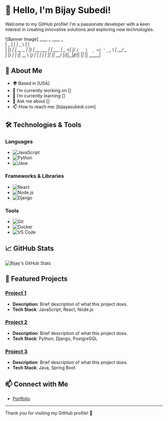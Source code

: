 # 👋 Hello, I'm Bijay Subedi!

Welcome to my GitHub profile! I'm a passionate developer with a keen interest in creating innovative solutions and exploring new technologies. 

![Banner Image]   ____  _           ____            _       
 |  _ \| |         |  _ \          | |      
 | |_) | | __ _ ___| |_) |_ __ ___  | |_ ___ 
 |  _ <| |/ _` / __|  _ <| '_ ` _ \ | __/ _ \
 | |_) | | (_| \__ \ |_) | | | | | || ||  __/
 |____/|_|\__,_|___/____/|_| |_| |_| \__\___|


## 🚀 About Me

- 🌍 Based in [USA]
- 🔭 I’m currently working on []
- 🌱 I’m currently learning []
- 💬 Ask me about []
- 📫 How to reach me: [bijayasubedi.com]

## 🛠️ Technologies & Tools

### Languages
- ![JavaScript](https://img.shields.io/badge/JavaScript-ED8B00?style=flat&logo=javascript&logoColor=white)
- ![Python](https://img.shields.io/badge/Python-3776AB?style=flat&logo=python&logoColor=white)
- ![Java](https://img.shields.io/badge/Java-007396?style=flat&logo=java&logoColor=white)

### Frameworks & Libraries
- ![React](https://img.shields.io/badge/React-61DAFB?style=flat&logo=react&logoColor=black)
- ![Node.js](https://img.shields.io/badge/Node.js-8CC84B?style=flat&logo=node.js&logoColor=white)
- ![Django](https://img.shields.io/badge/Django-092E20?style=flat&logo=django&logoColor=white)

### Tools
- ![Git](https://img.shields.io/badge/Git-F05032?style=flat&logo=git&logoColor=white)
- ![Docker](https://img.shields.io/badge/Docker-2496ED?style=flat&logo=docker&logoColor=white)
- ![VS Code](https://img.shields.io/badge/VS%20Code-007ACC?style=flat&logo=visual-studio-code&logoColor=white)

## 📈 GitHub Stats

![Bijay's GitHub Stats](https://github-readme-stats.vercel.app/api?username=bijay009&show_icons=true&theme=radical)

## 🌟 Featured Projects

### [Project 1](https://github.com/yourusername/project1)
- **Description**: Brief description of what this project does.
- **Tech Stack**: JavaScript, React, Node.js

### [Project 2](https://github.com/yourusername/project2)
- **Description**: Brief description of what this project does.
- **Tech Stack**: Python, Django, PostgreSQL

### [Project 3](https://github.com/yourusername/project3)
- **Description**: Brief description of what this project does.
- **Tech Stack**: Java, Spring Boot

## 📫 Connect with Me

- [Portfolio](https://bijayasubedi.com)

---

Thank you for visiting my GitHub profile! 🌟
